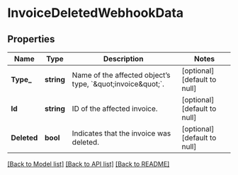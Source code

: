 # InvoiceDeletedWebhookData

## Properties

 Name        | Type       | Description                                                            | Notes                        
-------------|------------|------------------------------------------------------------------------|------------------------------
 **Type_**   | **string** | Name of the affected object’s type, &#x60;\&quot;invoice\&quot;&#x60;. | [optional] [default to null] 
 **Id**      | **string** | ID of the affected invoice.                                            | [optional] [default to null] 
 **Deleted** | **bool**   | Indicates that the invoice was deleted.                                | [optional] [default to null] 

[[Back to Model list]](../README.md#documentation-for-models) [[Back to API list]](../README.md#documentation-for-api-endpoints) [[Back to README]](../README.md)

